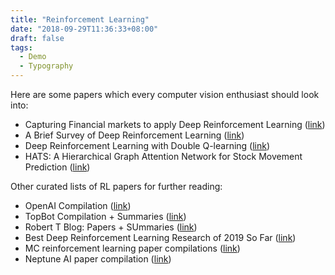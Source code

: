 ```yaml
---
title: "Reinforcement Learning"
date: "2018-09-29T11:36:33+08:00"
draft: false
tags:
  - Demo
  - Typography
---
```


Here are some papers which every computer vision enthusiast should look into:
- Capturing Financial markets to apply Deep Reinforcement Learning ([link](https://arxiv.org/ftp/arxiv/papers/1907/1907.04373.pdf))
- A Brief Survey of Deep Reinforcement Learning ([link](https://arxiv.org/pdf/1708.05866.pdf))
- Deep Reinforcement Learning with Double Q-learning ([link](https://arxiv.org/pdf/1509.06461v3.pdf))
- HATS: A Hierarchical Graph Attention Network for Stock Movement Prediction ([link](https://arxiv.org/pdf/1908.07999v3.pdf))



Other curated lists of RL papers for further reading:
- OpenAI Compilation ([link](https://spinningup.openai.com/en/latest/spinningup/keypapers.html))
- TopBot Compilation + Summaries ([link](https://spinningup.openai.com/en/latest/spinningup/keypapers.html))
- Robert T Blog: Papers + SUmmaries ([link](https://roberttlange.github.io/posts/2019/12/blog-post-9/))
- Best Deep Reinforcement Learning Research of 2019 So Far ([link](https://medium.com/@ODSC/best-deep-reinforcement-learning-research-of-2019-so-far-e8e83a08c449))
- MC reinforcement learning paper compilations ([link](https://mc.ai/best-deep-reinforcement-learning-research-of-2019/))
- Neptune AI paper compilation ([link](https://neptune.ai/blog/iclr-2020-reinforcement-learning))